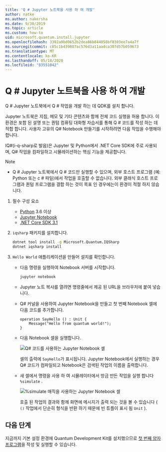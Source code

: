 ```yaml
---
title: 'Q # Jupyter 노트북을 사용 하 여 개발'
author: natke
ms.author: nakersha
ms.date: 9/30/2019
ms.topic: article
ms.custom: how-to
uid: microsoft.quantum.install.jupyter
ms.openlocfilehash: 3302a9bd0652b2dea86b844058bf8303ee7a4a7f
ms.sourcegitcommit: c85c1b439807ac576d3a11aadca307d57b059673
ms.translationtype: MT
ms.contentlocale: ko-KR
ms.lasthandoff: 05/18/2020
ms.locfileid: "83551042"
---
```

# <a name="develop-with-q-jupyter-notebooks"></a>Q # Jupyter 노트북을 사용 하 여 개발

Q # Jupyter 노트북에서 Q # 작업을 개발 하는 데 QDK를 설치 합니다.

Jupyter 노트북은 지침, 메모 및 기타 콘텐츠와 함께 전체 코드 실행을 허용 합니다. 이 환경은 포함 된 설명 또는 퀀텀 컴퓨팅 대화형 자습서를 통해 Q # 코드를 작성 하는 데 적합 합니다. 사용자 고유의 Q# Notebook 만들기를 시작하려면 다음 작업을 수행해야 합니다.

IQ#(i-q-sharp로 발음)은 Jupyter 및 Python에서 .NET Core SDK에 주로 사용되며, Q# 작업을 컴파일하고 시뮬레이션하는 핵심 기능을 제공합니다.

> [!NOTE]
> * Q # Jupyter 노트북에서 Q # 코드만 실행할 수 있으며, 외부 호스트 프로그램 (예: Python 또는 c # 파일)에서 작업을 호출할 수 없습니다. 외부 클래식 호스트 프로그램과 퀀텀 프로그램을 결합 하는 것이 목표 인 경우에는이 환경이 적절 하지 않습니다.

1. 필수 구성 요소

    - [Python](https://www.python.org/downloads/) 3.6 이상
    - [Jupyter Notebook](https://jupyter.readthedocs.io/en/latest/install.html)
    - [.NET Core SDK 3.1](https://dotnet.microsoft.com/download/dotnet-core/3.1)

1. `iqsharp` 패키지를 설치합니다.

    ```bash
    dotnet tool install -g Microsoft.Quantum.IQSharp
    dotnet iqsharp install
    ```

1. `Hello World` 애플리케이션을 만들어 설치를 확인합니다.

    - 다음 명령을 실행하여 Notebook 서버를 시작합니다.

        ```bash
        jupyter notebook
        ```

    - Jupyter 노트 복사를 열려면 명령줄에서 제공 된 URL을 브라우저에 붙여 넣습니다.

    - Q# 커널을 사용하여 Jupyter Notebook을 만들고 첫 번째 Notebook 셀에 다음 코드를 추가합니다.

        ```qsharp
        operation SayHello () : Unit {
            Message("Hello from quantum world!");
        }
        ```

    - 다음 Notebook 셀을 실행합니다.

        ![Q# 코드를 사용하는 Jupyter Notebook 셀](~/media/install-guide-jupyter.png)

        셀의 출력에 `SayHello`가 표시됩니다. Jupyter Notebook에서 실행하는 경우 Q# 코드가 컴파일되고 Notebook은 검색된 작업의 이름을 출력합니다.


    - 새 셀에서 명령을 사용 하 여 시뮬레이터에서 방금 만든 작업을 실행 합니다 `%simulate` .

        ![%simulate 매직을 사용하는 Jupyter Notebook 셀](~/media/install-guide-jupyter-simulate.png)

        호출 된 작업의 결과와 함께 화면에 메시지가 출력 되는 것을 볼 수 있습니다 ( `()` 작업에서 단순히 형식을 반환 하기 때문에 빈 튜플이 표시 됨 `Unit` ).

## <a name="next-steps"></a>다음 단계

지금까지 기본 설정 환경에 Quantum Development Kit를 설치했으므로 [첫 번째 양자 프로그램](xref:microsoft.quantum.quickstarts.qrng)을 작성 및 실행할 수 있습니다.
